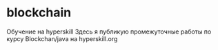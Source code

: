 # blockchain
Обучение на hyperskill
Здесь я публикую промежуточные работы по курсу Blockchan/java на hyperskill.org
